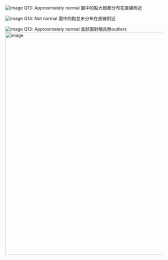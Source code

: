 ![image](https://github.com/user-attachments/assets/ad82366b-368d-450c-bced-0e875ccd4491)
Q13:
Approximately normal
圖中的點大致都分布在直線附近

![image](https://github.com/user-attachments/assets/d52d46ae-7e44-49df-9f54-57071fb81bf9)
Q14:
Not normal
圖中的點並未分布在直線附近

![image](https://github.com/user-attachments/assets/5a6a8e4a-4a13-4d73-b665-181a20e0213f)
Q13:
Approximately normal
盒狀圖對稱且無outliers
<img width="713" alt="image" src="https://github.com/user-attachments/assets/cbead720-b26f-4f8e-8776-acdf9ce5e5d4" />
